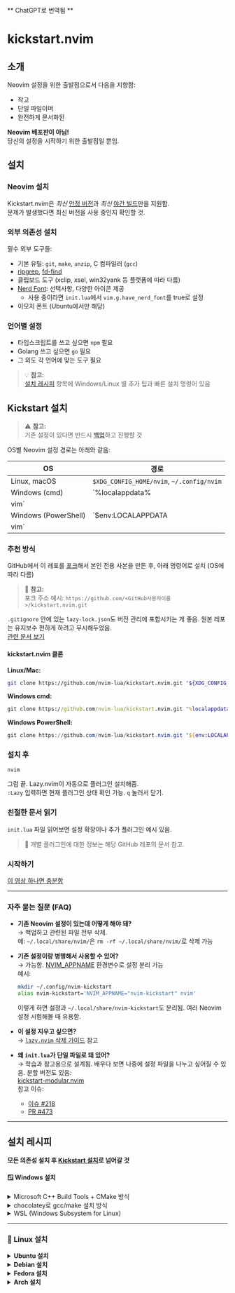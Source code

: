 ** ChatGPT로 번역됨 **

# kickstart.nvim

## 소개

Neovim 설정을 위한 출발점으로서 다음을 지향함:

- 작고
- 단일 파일이며
- 완전하게 문서화된

**Neovim 배포판이 아님!**  
당신의 설정을 시작하기 위한 출발점일 뿐임.

## 설치

### Neovim 설치

Kickstart.nvim은 *최신* [안정 버전](https://github.com/neovim/neovim/releases/tag/stable)과 *최신* [야간 빌드](https://github.com/neovim/neovim/releases/tag/nightly)만을 지원함.  
문제가 발생했다면 최신 버전을 사용 중인지 확인할 것.

### 외부 의존성 설치

필수 외부 도구들:

- 기본 유틸: `git`, `make`, `unzip`, C 컴파일러 (`gcc`)
- [ripgrep](https://github.com/BurntSushi/ripgrep#installation), [fd-find](https://github.com/sharkdp/fd#installation)
- 클립보드 도구 (xclip, xsel, win32yank 등 플랫폼에 따라 다름)
- [Nerd Font](https://www.nerdfonts.com/): 선택사항, 다양한 아이콘 제공
  - 사용 중이라면 `init.lua`에서 `vim.g.have_nerd_font`를 true로 설정
- 이모지 폰트 (Ubuntu에서만 해당)

### 언어별 설정

- 타입스크립트를 쓰고 싶으면 `npm` 필요
- Golang 쓰고 싶으면 `go` 필요
- 그 외도 각 언어에 맞는 도구 필요

> 💡 **참고:**  
> [설치 레시피](#설치-레시피) 항목에 Windows/Linux 별 추가 팁과 빠른 설치 명령어 있음

## Kickstart 설치

> ⚠️ **참고:**  
> 기존 설정이 있다면 반드시 [백업](#자주-묻는-질문-faq)하고 진행할 것

OS별 Neovim 설정 경로는 아래와 같음:

| OS                | 경로                                      |
|-------------------|-------------------------------------------|
| Linux, macOS      | `$XDG_CONFIG_HOME/nvim`, `~/.config/nvim` |
| Windows (cmd)     | `%localappdata%
vim\`                    |
| Windows (PowerShell) | `$env:LOCALAPPDATA
vim\`             |

### 추천 방식

GitHub에서 이 레포를 [포크](https://docs.github.com/en/get-started/quickstart/fork-a-repo)해서 본인 전용 사본을 만든 후, 아래 명령어로 설치 (OS에 따라 다름)

> 📌 **참고:**  
> 포크 주소 예시: `https://github.com/<GitHub사용자이름>/kickstart.nvim.git`

`.gitignore` 안에 있는 `lazy-lock.json`도 버전 관리에 포함시키는 게 좋음. 원본 레포는 유지보수 편하게 하려고 무시해두었음.  
[관련 문서 보기](https://lazy.folke.io/usage/lockfile)

#### kickstart.nvim 클론

**Linux/Mac:**
```sh
git clone https://github.com/nvim-lua/kickstart.nvim.git "${XDG_CONFIG_HOME:-$HOME/.config}"/nvim
```

**Windows cmd:**
```cmd
git clone https://github.com/nvim-lua/kickstart.nvim.git "%localappdata%\nvim"
```

**Windows PowerShell:**
```powershell
git clone https://github.com/nvim-lua/kickstart.nvim.git "${env:LOCALAPPDATA}\nvim"
```

### 설치 후

```sh
nvim
```

그럼 끝. Lazy.nvim이 자동으로 플러그인 설치해줌.  
`:Lazy` 입력하면 현재 플러그인 상태 확인 가능. `q` 눌러서 닫기.

### 친절한 문서 읽기

`init.lua` 파일 읽어보면 설정 확장이나 추가 플러그인 예시 있음.

> 📌 개별 플러그인에 대한 정보는 해당 GitHub 레포의 문서 참고.

### 시작하기

[이 영상 하나면 충분함](https://youtu.be/m8C0Cq9Uv9o)

---

### 자주 묻는 질문 (FAQ)

- **기존 Neovim 설정이 있는데 어떻게 해야 돼?**  
  → 백업하고 관련된 파일 전부 삭제.  
  예: `~/.local/share/nvim/`은 `rm -rf ~/.local/share/nvim/`로 삭제 가능

- **기존 설정이랑 병행해서 사용할 수 있어?**  
  → 가능함. [NVIM_APPNAME](https://neovim.io/doc/user/starting.html#%24NVIM_APPNAME) 환경변수로 설정 분리 가능  
  예시:
  ```bash
  mkdir ~/.config/nvim-kickstart
  alias nvim-kickstart='NVIM_APPNAME="nvim-kickstart" nvim'
  ```
  이렇게 하면 설정과 `~/.local/share/nvim-kickstart`도 분리됨. 여러 Neovim 설정 시험해볼 때 유용함.

- **이 설정 지우고 싶으면?**  
  → [`lazy.nvim` 삭제 가이드](https://lazy.folke.io/usage#-uninstalling) 참고

- **왜 `init.lua`가 단일 파일로 돼 있어?**  
  → 학습과 참고용으로 설계됨. 배우다 보면 나중에 설정 파일을 나누고 싶어질 수 있음. 분할 버전도 있음:  
    [kickstart-modular.nvim](https://github.com/dam9000/kickstart-modular.nvim)  
    참고 이슈:
    - [이슈 #218](https://github.com/nvim-lua/kickstart.nvim/issues/218)
    - [PR #473](https://github.com/nvim-lua/kickstart.nvim/pull/473)

---

## 설치 레시피

**모든 의존성 설치 후 [Kickstart 설치](#Kickstart-설치)로 넘어갈 것**

#### 🪟 Windows 설치

<details>
<summary>Microsoft C++ Build Tools + CMake 방식</summary>

`telescope-fzf-native` 설치할 때 빌드 도구 필요함.  
자세한 내용은 [공식 문서](https://github.com/nvim-telescope/telescope-fzf-native.nvim#installation) 참고.

설치 예시:
```lua
{'nvim-telescope/telescope-fzf-native.nvim', build = 'cmake -S. -Bbuild -DCMAKE_BUILD_TYPE=Release && cmake --build build --config Release && cmake --install build --prefix build'}
```
</details>

<details>
<summary>chocolatey로 gcc/make 설치 방식</summary>

1. Chocolatey 설치  
   관리자 권한으로 CMD 열고 실행:
   ```cmd
   winget install --accept-source-agreements chocolatey.chocolatey
   ```
2. 모든 필수 패키지 설치 (관리자 CMD):
   ```cmd
   choco install -y neovim git ripgrep wget fd unzip gzip mingw make
   ```
</details>

<details>
<summary>WSL (Windows Subsystem for Linux)</summary>

```bash
wsl --install
wsl
sudo add-apt-repository ppa:neovim-ppa/unstable -y
sudo apt update
sudo apt install make gcc ripgrep unzip git xclip neovim
```
</details>

---

### 🐧 Linux 설치

<details>
<summary><strong>Ubuntu 설치</strong></summary>

```bash
sudo add-apt-repository ppa:neovim-ppa/unstable -y
sudo apt update
sudo apt install make gcc ripgrep unzip git xclip neovim
```
</details>

<details>
<summary><strong>Debian 설치</strong></summary>

```bash
sudo apt update
sudo apt install make gcc ripgrep unzip git xclip curl

# Neovim 최신버전 설치
curl -LO https://github.com/neovim/neovim/releases/latest/download/nvim-linux-x86_64.tar.gz
sudo rm -rf /opt/nvim-linux-x86_64
sudo mkdir -p /opt/nvim-linux-x86_64
sudo chmod a+rX /opt/nvim-linux-x86_64
sudo tar -C /opt -xzf nvim-linux-x86_64.tar.gz

# /usr/local/bin에 심볼릭 링크 생성 (기존 패키지 경로와 충돌 방지)
sudo ln -sf /opt/nvim-linux-x86_64/bin/nvim /usr/local/bin/
```
</details>

<details>
<summary><strong>Fedora 설치</strong></summary>

```bash
sudo dnf install -y gcc make git ripgrep fd-find unzip neovim
```
</details>

<details>
<summary><strong>Arch 설치</strong></summary>

```bash
sudo pacman -S --noconfirm --needed gcc make git ripgrep fd unzip neovim
```
</details>

